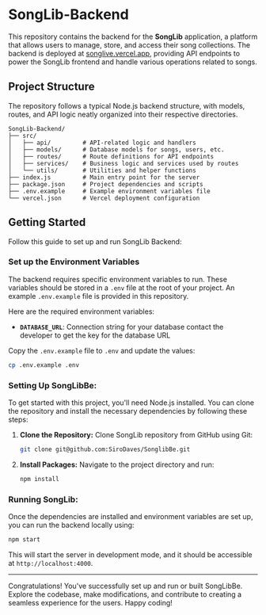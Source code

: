 # SongLib-Backend

This repository contains the backend for the **SongLib** application, a platform that allows users to manage, store, and access their song collections. The backend is deployed at [songlive.vercel.app](https://songlive.vercel.app), providing API endpoints to power the SongLib frontend and handle various operations related to songs.

## Project Structure

The repository follows a typical Node.js backend structure, with models, routes, and API logic neatly organized into their respective directories.

```
SongLib-Backend/
├── src/
│   ├── api/         # API-related logic and handlers
│   ├── models/      # Database models for songs, users, etc.
│   ├── routes/      # Route definitions for API endpoints
│   ├── services/    # Business logic and services used by routes
│   └── utils/       # Utilities and helper functions
├── index.js         # Main entry point for the server
├── package.json     # Project dependencies and scripts
├── .env.example     # Example environment variables file
└── vercel.json      # Vercel deployment configuration
```

## Getting Started

Follow this guide to set up and run SongLib Backend:

### Set up the Environment Variables

The backend requires specific environment variables to run. These variables should be stored in a `.env` file at the root of your project. An example `.env.example` file is provided in this repository.

Here are the required environment variables:

- **`DATABASE_URL`**: Connection string for your database contact the developer to get the key for the database URL

Copy the `.env.example` file to `.env` and update the values:

```bash
cp .env.example .env
```

### Setting Up SongLibBe:

To get started with this project, you'll need Node.js installed. You can clone the repository and install the necessary dependencies by following these steps:

1. **Clone the Repository:** Clone SongLib repository from GitHub using Git:

    ```bash
    git clone git@github.com:SiroDaves/SonglibBe.git
 
2. **Install Packages:** Navigate to the project directory and run:

    ```bash
    npm install
    ```

### Running SongLib:
Once the dependencies are installed and environment variables are set up, you can run the backend locally using:

```bash
npm start
```

This will start the server in development mode, and it should be accessible at `http://localhost:4000`.

---

Congratulations! You've successfully set up and run or built SongLibBe. Explore the codebase, make modifications, and contribute to creating a seamless experience for the users. Happy coding!